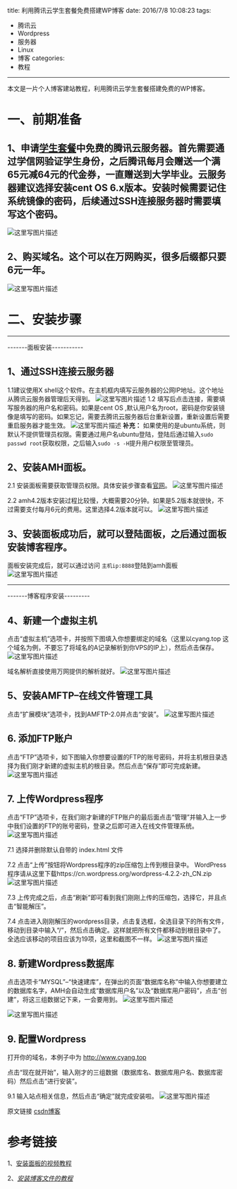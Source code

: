 title: 利用腾讯云学生套餐免费搭建WP博客
date: 2016/7/8 10:08:23
tags:
- 腾讯云
- Wordpress
- 服务器
- Linux
- 博客
categories:
- 教程
---

本文是一片个人博客建站教程，利用腾讯云学生套餐搭建免费的WP博客。

# 一、前期准备

## 1、申请[学生套餐](http://www.qcloud.com/event/qcloudSchool)中免费的腾讯云服务器。首先需要通过学信网验证学生身份，之后腾讯每月会赠送一个满65元减64元的代金券，一直赠送到大学毕业。云服务器建议选择安装cent OS 6.x版本。安装时候需要记住系统镜像的密码，后续通过SSH连接服务器时需要填写这个密码。
![这里写图片描述](http://img.blog.csdn.net/20160708191226398)

<!-- more -->

## 2、购买域名。这个可以在万网购买，很多后缀都只要6元一年。
![这里写图片描述](http://img.blog.csdn.net/20160708191334898)


# 二、安装步骤

----------
-------面板安装-----------

## **1、通过SSH连接云服务器**
1.1建议使用X shell这个软件。在主机框内填写云服务器的公网IP地址。这个地址从腾讯云服务器管理后天得到。
![这里写图片描述](http://img.blog.csdn.net/20160708191504284)
1.2 填写后点击连接，需要填写服务器的用户名和密码。如果是cent OS ,默认用户名为root，密码是你安装镜像是填写的密码。如果忘记，需要去腾讯云服务器后台重新设置，重新设置后需要重启服务器才能生效。
![这里写图片描述](http://img.blog.csdn.net/20160708192152214)
**补充：** 如果使用的是ubuntu系统，则默认不提供管理员权限。需要通过用户名ubuntu登陆，登陆后通过输入`sudo passwd root`获取权限，之后输入`sudo -s -H`提升用户权限至管理员。

## **2、安装AMH面板。**

2.1 安装面板需要获取管理员权限。具体安装步骤查看[官网](
https://amh.sh/install.htm)。
![这里写图片描述](http://img.blog.csdn.net/20160708192914577)

 2.2  amh4.2版本安装过程比较慢，大概需要20分钟。如果是5.2版本就很快，不过需要支付每月6元的费用。这里选择4.2版本就可以。
 ![这里写图片描述](http://img.blog.csdn.net/20160708193102156)

## **3、安装面板成功后，就可以登陆面板，之后通过面板安装博客程序。**
面板安装完成后，就可以通过访问 `主机ip:8888`登陆到amh面板
![这里写图片描述](http://img.blog.csdn.net/20160708193313235)

----------
-------博客程序安装---------

## **4、新建一个虚拟主机**
点击“虚拟主机”选项卡，并按照下图填入你想要绑定的域名（这里以cyang.top 这个域名为例，不要忘了将域名的A记录解析到你VPS的IP上），然后点击保存。
![这里写图片描述](http://img.blog.csdn.net/20160708193501750)

域名解析直接使用万网提供的解析就好。
![这里写图片描述](http://img.blog.csdn.net/20160708200217435)

## **5、安装AMFTP–在线文件管理工具**
点击“扩展模块”选项卡，找到AMFTP-2.0并点击“安装”。
![这里写图片描述](http://img.blog.csdn.net/20160708193915193)

## **6. 添加FTP账户**
点击“FTP”选项卡，如下图输入你想要设置的FTP的账号密码，并将主机根目录选择为我们刚才新建的虚拟主机的根目录。然后点击“保存”即可完成新建。
![这里写图片描述](http://img.blog.csdn.net/20160708194023675)


## **7. 上传Wordpress程序**
点击“FTP”选项卡，在我们刚才新建的FTP账户的最后面点击“管理”并输入上一步中我们设置的FTP的账号密码，登录之后即可进入在线文件管理系统。
![这里写图片描述](http://img.blog.csdn.net/20160708200422215)


7.1 选择并删除默认自带的 index.html 文件

7.2 点击“上传”按钮将Wordpress程序的zip压缩包上传到根目录中。
WordPress程序请从这里下载https://cn.wordpress.org/wordpress-4.2.2-zh_CN.zip
![这里写图片描述](http://img.blog.csdn.net/20160708194303557)

7.3 上传完成之后，点击“刷新”即可看到我们刚刚上传的压缩包，选择它，并且点击“智能解压”。

7.4 点击进入刚刚解压的wordpress目录，点击复选框，全选目录下的所有文件，移动到目录中输入“/”，然后点击确定。这样就把所有文件都移动到根目录中了。
全选应该移动的项目应该为19项，这里和截图不一样。
![这里写图片描述](http://img.blog.csdn.net/20160708194455294)


## **8. 新建Wordpress数据库**

点击选项卡“MYSQL”–“快速建库”，在弹出的页面“数据库名称”中输入你想要建立的数据库名字，AMH会自动生成“数据库用户名”以及“数据库用户密码”，点击“创建”，将这三组数据记下来，一会要用到。
![这里写图片描述](http://img.blog.csdn.net/20160708194655319)

![这里写图片描述](http://img.blog.csdn.net/20160708194801112)

## **9. 配置Wordpress**

打开你的域名，本例子中为 http://www.cyang.top

点击“现在就开始”，输入刚才的三组数据（数据库名、数据库用户名、数据库密码）然后点击“进行安装”。

9.1 输入站点相关信息，然后点击“确定”就完成安装啦。
![这里写图片描述](http://img.blog.csdn.net/20160708195146446)


原文链接 [csdn博客](http://blog.csdn.net/u011303443/article/details/51863282)

# 参考链接
1、[安装面板的视频教程](http://yun.baidu.com/share/home?uk=288436188&third=1&view=share#category/type=0)

2、*[安装博客文件的教程](http://www.izcv.com/379.html)*
